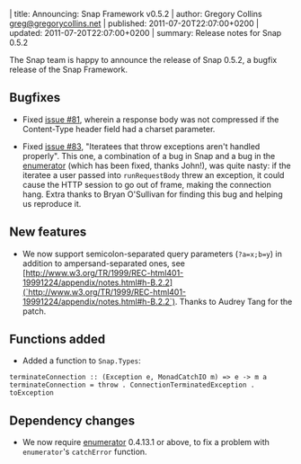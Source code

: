 | title: Announcing: Snap Framework v0.5.2
| author: Gregory Collins <greg@gregorycollins.net>
| published: 2011-07-20T22:07:00+0200
| updated: 2011-07-20T22:07:00+0200
| summary: Release notes for Snap 0.5.2

The Snap team is happy to announce the release of Snap 0.5.2, a bugfix release
of the Snap Framework.

## Bugfixes

  - Fixed [issue #81](https://github.com/snapframework/snap-core/issues/81),
    wherein a response body was not compressed if the Content-Type header field
    had a charset parameter.

  - Fixed [issue #83](https://github.com/snapframework/snap-core/issues/83),
    "Iteratees that throw exceptions aren't handled properly". This one, a
    combination of a bug in Snap and a bug in the
    [enumerator](http://hackage.haskell.org/package/enumerator) (which has been
    fixed, thanks John!), was quite nasty: if the iteratee a user passed into
    `runRequestBody` threw an exception, it could cause the HTTP session to go
    out of frame, making the connection hang. Extra thanks to Bryan O'Sullivan
    for finding this bug and helping us reproduce it.


## New features

  - We now support semicolon-separated query parameters (`?a=x;b=y`) in
    addition to ampersand-separated ones, see
    [http://www.w3.org/TR/1999/REC-html401-19991224/appendix/notes.html#h-B.2.2](`http://www.w3.org/TR/1999/REC-html401-19991224/appendix/notes.html#h-B.2.2`).
    Thanks to Audrey Tang for the patch.


## Functions added

  - Added a function to `Snap.Types`:

~~~~~~ {.haskell}
terminateConnection :: (Exception e, MonadCatchIO m) => e -> m a
terminateConnection = throw . ConnectionTerminatedException . toException
~~~~~~


## Dependency changes

  - We now require [enumerator](http://hackage.haskell.org/package/enumerator)
    0.4.13.1 or above, to fix a problem with `enumerator`'s `catchError`
    function.
